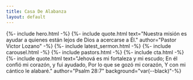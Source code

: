 ```yaml
---
title: Casa De Alabanza
layout: default
---
```


{%- include hero.html -%}
{%- include quote.html text="Nuestra misión es ayudar a quienes están lejos de Dios a acercarse a Él." author="Pastor Victor Lozano" -%}
{%- include latest_sermon.html -%}
{%- include carousel.html -%}
{%- include pastors.html -%}
{%- include cta.html -%}
{%- include quote.html text="Jehová es mi fortaleza y mi escudo; En él confió mi corazón, y fui ayudado, Por lo que se gozó mi corazón, Y con mi cántico le alabaré." author="Psalm 28:7" background="var(--black)"-%}
